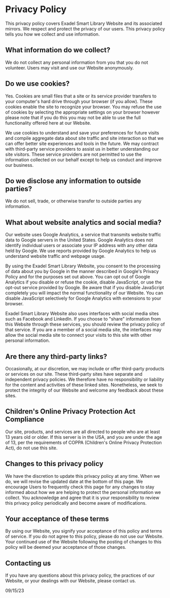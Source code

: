# Privacy Policy

<a name="content"></a>

This privacy policy covers Exadel Smart Library Website and its associated mirrors. We respect and protect the privacy of our users. This privacy policy tells you how we collect and use information.

## What information do we collect?

We do not collect any personal information from you that you do not volunteer. Users may visit and use our Website anonymously.

## Do we use cookies?

Yes. Cookies are small files that a site or its service provider transfers to your computer's hard drive through your browser (if you allow). These cookies enable the site to recognize your browser. You may refuse the use of cookies by selecting the appropriate settings on your browser however please note that if you do this you may not be able to use the full functionality offered here at our Website.

We use cookies to understand and save your preferences for future visits and compile aggregate data about site traffic and site interaction so that we can offer better site experiences and tools in the future. We may contract with third-party service providers to assist us in better understanding our site visitors. These service providers are not permitted to use the information collected on our behalf except to help us conduct and improve our business.

## Do we disclose any information to outside parties?

We do not sell, trade, or otherwise transfer to outside parties any information. 

## What about website analytics and social media?

Our website uses Google Analytics, a service that transmits website traffic data to Google servers in the United States. Google Analytics does not identify individual users or associate your IP address with any other data held by Google. We use reports provided by Google Analytics to help us understand website traffic and webpage usage.

By using the Exadel Smart Library Website, you consent to the processing of data about you by Google in the manner described in Google's Privacy Policy and for the purposes set out above. You can opt out of Google Analytics if you disable or refuse the cookie, disable JavaScript, or use the opt-out service provided by Google. Be aware that if you disable JavaScript completely you will impact the normal functionality of our Website. You can disable JavaScript selectively for Google Analytics with extensions to your browser.

Exadel Smart Library Website also uses interfaces with social media sites such as Facebook and LinkedIn. If you choose to "share" information from this Website through these services, you should review the privacy policy of that service. If you are a member of a social media site, the interfaces may allow the social media site to connect your visits to this site with other personal information.

## Are there any third-party links?

Occasionally, at our discretion, we may include or offer third-party products or services on our site. These third-party sites have separate and independent privacy policies. We therefore have no responsibility or liability for the content and activities of these linked sites. Nonetheless, we seek to protect the integrity of our Website and welcome any feedback about these sites.

## Children's Online Privacy Protection Act Compliance

Our site, products, and services are all directed to people who are at least 13 years old or older. If this server is in the USA, and you are under the age of 13, per the requirements of COPPA (Children's Online Privacy Protection Act), do not use this site.

## Changes to this privacy policy

We have the discretion to update this privacy policy at any time. When we do, we will revise the updated date at the bottom of this page. We encourage Users to frequently check this page for any changes to stay informed about how we are helping to protect the personal information we collect. You acknowledge and agree that it is your responsibility to review this privacy policy periodically and become aware of modifications.

## Your acceptance of these terms

By using our Website, you signify your acceptance of this policy and terms of service. If you do not agree to this policy, please do not use our Website. Your continued use of the Website following the posting of changes to this policy will be deemed your acceptance of those changes.

## Contacting us

If you have any questions about this privacy policy, the practices of our Website, or your dealings with our Website, please contact us.

<time datetime="2023-09-15">09/15/23</time>
